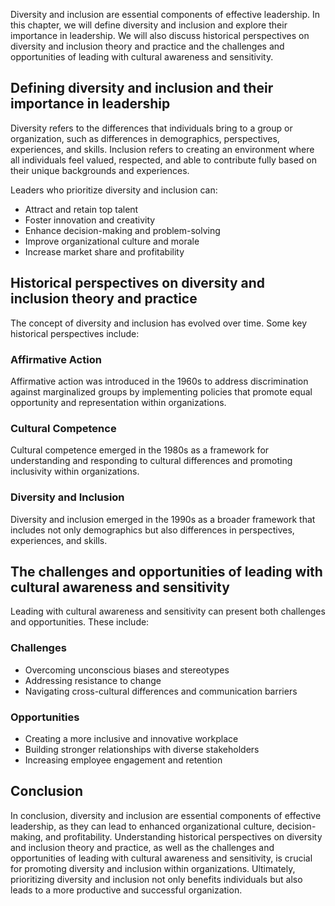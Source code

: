 
Diversity and inclusion are essential components of effective leadership. In this chapter, we will define diversity and inclusion and explore their importance in leadership. We will also discuss historical perspectives on diversity and inclusion theory and practice and the challenges and opportunities of leading with cultural awareness and sensitivity.

Defining diversity and inclusion and their importance in leadership
-------------------------------------------------------------------

Diversity refers to the differences that individuals bring to a group or organization, such as differences in demographics, perspectives, experiences, and skills. Inclusion refers to creating an environment where all individuals feel valued, respected, and able to contribute fully based on their unique backgrounds and experiences.

Leaders who prioritize diversity and inclusion can:

* Attract and retain top talent
* Foster innovation and creativity
* Enhance decision-making and problem-solving
* Improve organizational culture and morale
* Increase market share and profitability

Historical perspectives on diversity and inclusion theory and practice
----------------------------------------------------------------------

The concept of diversity and inclusion has evolved over time. Some key historical perspectives include:

### Affirmative Action

Affirmative action was introduced in the 1960s to address discrimination against marginalized groups by implementing policies that promote equal opportunity and representation within organizations.

### Cultural Competence

Cultural competence emerged in the 1980s as a framework for understanding and responding to cultural differences and promoting inclusivity within organizations.

### Diversity and Inclusion

Diversity and inclusion emerged in the 1990s as a broader framework that includes not only demographics but also differences in perspectives, experiences, and skills.

The challenges and opportunities of leading with cultural awareness and sensitivity
-----------------------------------------------------------------------------------

Leading with cultural awareness and sensitivity can present both challenges and opportunities. These include:

### Challenges

* Overcoming unconscious biases and stereotypes
* Addressing resistance to change
* Navigating cross-cultural differences and communication barriers

### Opportunities

* Creating a more inclusive and innovative workplace
* Building stronger relationships with diverse stakeholders
* Increasing employee engagement and retention

Conclusion
----------

In conclusion, diversity and inclusion are essential components of effective leadership, as they can lead to enhanced organizational culture, decision-making, and profitability. Understanding historical perspectives on diversity and inclusion theory and practice, as well as the challenges and opportunities of leading with cultural awareness and sensitivity, is crucial for promoting diversity and inclusion within organizations. Ultimately, prioritizing diversity and inclusion not only benefits individuals but also leads to a more productive and successful organization.
